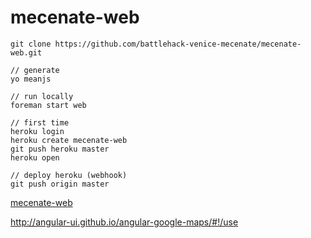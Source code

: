 # mecenate-web

```
git clone https://github.com/battlehack-venice-mecenate/mecenate-web.git

// generate
yo meanjs

// run locally
foreman start web

// first time
heroku login
heroku create mecenate-web
git push heroku master
heroku open

// deploy heroku (webhook)
git push origin master
```

[mecenate-web](https://mecenate-web.herokuapp.com/)

http://angular-ui.github.io/angular-google-maps/#!/use

